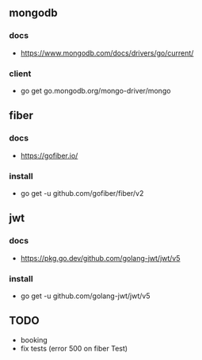 ## mongodb 
### docs 
- https://www.mongodb.com/docs/drivers/go/current/ 
### client
- go get go.mongodb.org/mongo-driver/mongo

## fiber 
### docs 
- https://gofiber.io/ 
### install 
- go get -u github.com/gofiber/fiber/v2 

## jwt
### docs
- https://pkg.go.dev/github.com/golang-jwt/jwt/v5
### install
- go get -u github.com/golang-jwt/jwt/v5

## TODO 
- booking
- fix tests (error 500 on fiber Test)